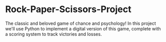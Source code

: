# Rock-Paper-Scissors-Project
The classic and beloved game of chance and psychology! In this project we'll use Python to implement a digital version of this game, complete with a scoring system to track victories and losses.
